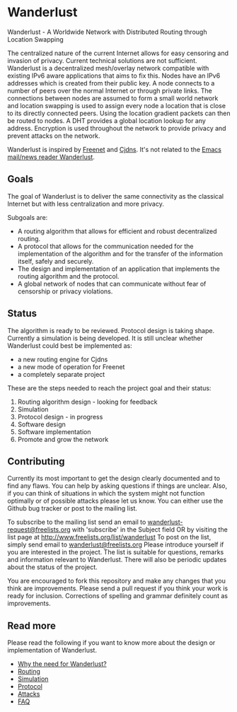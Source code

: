 # Wanderlust
Wanderlust - A Worldwide Network with Distributed Routing through Location Swapping

The centralized nature of the current Internet allows for easy censoring and invasion of privacy. Current technical solutions are not sufficient. Wanderlust is a decentralized mesh/overlay network compatible with existing IPv6 aware applications that aims to fix this. Nodes have an IPv6 addresses which is created from their public key. A node connects to a number of peers over the normal Internet or through private links. The connections between nodes are assumed to form a small world network and location swapping is used to assign every node a location that is close to its directly connected peers. Using the location gradient packets can then be routed to nodes. A DHT provides a global location lookup for any address. Encryption is used throughout the network to provide privacy and prevent attacks on the network.

Wanderlust is inspired by [Freenet][] and [Cjdns][]. It's not related to the [Emacs mail/news reader Wanderlust][emacs-wanderlust].

## Goals
The goal of Wanderlust is to deliver the same connectivity as the classical Internet but with less centralization and more privacy.

Subgoals are:

- A routing algorithm that allows for efficient and robust decentralized routing.
- A protocol that allows for the communication needed for the implementation of the algorithm and for the transfer of the information itself, safely and securely.
- The design and implementation of an application that implements the routing algorithm and the protocol.
- A global network of nodes that can communicate without fear of censorship or privacy violations.

## Status
The algorithm is ready to be reviewed. Protocol design is taking shape. Currently a simulation is being developed. It is still unclear whether Wanderlust could best be implemented as:

- a new routing engine for Cjdns
- a new mode of operation for Freenet
- a completely separate project

These are the steps needed to reach the project goal and their status:

1. Routing algorithm design - looking for feedback
2. Simulation
3. Protocol design - in progress
4. Software design
5. Software implementation
6. Promote and grow the network

## Contributing
Currently its most important to get the design clearly documented and to find any flaws. You can help by asking questions if things are unclear. Also, if you can think of situations in which the system might not function optimally or of possible attacks please let us know. You can either use the Github bug tracker or post to the mailing list.

To subscribe to the mailing list send an email to wanderlust-request@freelists.org with 'subscribe' in the Subject field OR by visiting the list page at http://www.freelists.org/list/wanderlust To post on the list, simply send email to wanderlust@freelists.org Please introduce yourself if you are interested in the project. The list is suitable for questions, remarks and information relevant to Wanderlust. There will also be periodic updates about the status of the project.

You are encouraged to fork this repository and make any changes that you think are improvements. Please send a pull request if you think your work is ready for inclusion. Corrections of spelling and grammar definitely count as improvements.

## Read more
Please read the following if you want to know more about the design or implementation of Wanderlust.

- [Why the need for Wanderlust?](doc/why-wanderlust.md)
- [Routing](doc/routing.md)
- [Simulation](doc/simulation.md)
- [Protocol](doc/protocol.md)
- [Attacks](doc/attacks.md)
- [FAQ](doc/faq.md)

[freenet]: https://freenetproject.org/ "Freenet, the free network"
[cjdns]: http://cjdns.info/ "CJDNS"
[emacs-wanderlust]: http://www.emacswiki.org/emacs/WanderLust "Wanderlust for Emacs"

